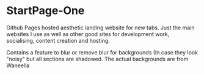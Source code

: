 StartPage-One
=================
Github Pages hosted aesthetic landing website for new tabs. 
Just the main websites I use as well as other good sites for development work, socialising, content creation and hosting.

Contains a feature to blur or remove blur for backgrounds (In case they look "noisy" but all sections are shadowed. The actual backgrounds are from Waneella
